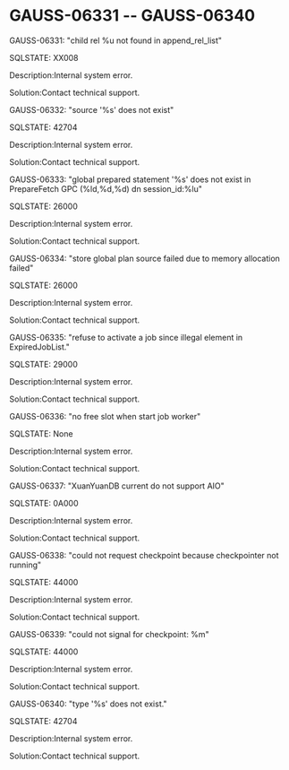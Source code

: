 # GAUSS-06331 -- GAUSS-06340<a name="EN-US_TOPIC_0302073573"></a>

GAUSS-06331: "child rel %u not found in append\_rel\_list"

SQLSTATE: XX008

Description:Internal system error.

Solution:Contact technical support.

GAUSS-06332: "source '%s' does not exist"

SQLSTATE: 42704

Description:Internal system error.

Solution:Contact technical support.

GAUSS-06333: "global prepared statement '%s' does not exist in PrepareFetch GPC \(%ld,%d,%d\) dn session\_id:%lu"

SQLSTATE: 26000

Description:Internal system error.

Solution:Contact technical support.

GAUSS-06334: "store global plan source failed due to memory allocation failed"

SQLSTATE: 26000

Description:Internal system error.

Solution:Contact technical support.

GAUSS-06335: "refuse to activate a job since illegal element in ExpiredJobList."

SQLSTATE: 29000

Description:Internal system error.

Solution:Contact technical support.

GAUSS-06336: "no free slot when start job worker"

SQLSTATE: None

Description:Internal system error.

Solution:Contact technical support.

GAUSS-06337: "XuanYuanDB current do not support AIO"

SQLSTATE: 0A000

Description:Internal system error.

Solution:Contact technical support.

GAUSS-06338: "could not request checkpoint because checkpointer not running"

SQLSTATE: 44000

Description:Internal system error.

Solution:Contact technical support.

GAUSS-06339: "could not signal for checkpoint: %m"

SQLSTATE: 44000

Description:Internal system error.

Solution:Contact technical support.

GAUSS-06340: "type '%s' does not exist."

SQLSTATE: 42704

Description:Internal system error.

Solution:Contact technical support.

